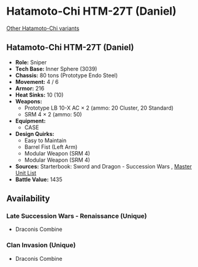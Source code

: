 # Hatamoto-Chi HTM-27T (Daniel) 

[Other Hatamoto-Chi variants](../hatamoto-chi.md) 

## Hatamoto-Chi HTM-27T (Daniel) 

- **Role:** Sniper 
- **Tech Base:** Inner Sphere (3039) 
- **Chassis:** 80 tons (Prototype Endo Steel) 
- **Movement:** 4 / 6 
- **Armor:** 216 
- **Heat Sinks:** 10 (10) 
- **Weapons:** 
  - Prototype LB 10-X AC × 2 (ammo: 20 Cluster, 20 Standard) 
  - SRM 4 × 2 (ammo: 50) 
- **Equipment:** 
  - CASE 
- **Design Quirks:** 
  - Easy to Maintain 
  - Barrel Fist (Left Arm) 
  - Modular Weapon (SRM 4) 
  - Modular Weapon (SRM 4) 
- **Sources:** Starterbook: Sword and Dragon - Succession Wars , [Master Unit List](http://masterunitlist.info/Unit/Details/1400/hatamoto-chi-htm-27t-daniel) 
- **Battle Value:** 1435 

## Availability 

### Late Succession Wars - Renaissance (Unique) 

- Draconis Combine 

### Clan Invasion (Unique) 

- Draconis Combine 

